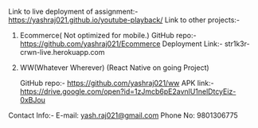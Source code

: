 Link to live deployment of assignment:- https://yashraj021.github.io/youtube-playback/
Link to other projects:- 
  1. Ecommerce( Not optimized for mobile.)
      GitHub repo:- https://github.com/yashraj021/Ecommerce
      Deployment Link:- str1k3r-crwn-live.herokuapp.com
                         
  2. WW(Whatever Wherever)
     (React Native on going Project)

     GitHub repo:- https://github.com/yashraj021/ww
     APK link:- https://drive.google.com/open?id=1zJmcb6pE2avnlU1nelDtcyEiz-0xBJou
     
                             
Contact Info:- E-mail: yash.raj021@gmail.com
               Phone No: 9801306775     

